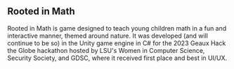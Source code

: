 ## Rooted in Math

Rooted in Math is game designed to teach young children math in a fun and interactive manner, themed around nature. It was developed (and will continue to be so) in the Unity game engine in C# for the 2023 Geaux Hack the Globe hackathon hosted by LSU's Women in Computer Science, Security Society, and GDSC, where it received first place and best in UI/UX.

